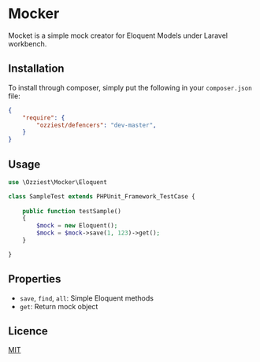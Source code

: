 # Mocker

Mocket is a simple mock creator for Eloquent Models under Laravel workbench.

## Installation

To install through composer, simply put the following in your `composer.json` file:

```json
{
    "require": {
        "ozziest/defencers": "dev-master",
    }
}
```

## Usage

```php
use \Ozziest\Mocker\Eloquent

class SampleTest extends PHPUnit_Framework_TestCase {
	
	public function testSample() 
	{
    	$mock = new Eloquent();
    	$mock = $mock->save(1, 123)->get();		
	}

}
```

## Properties

* `save`, `find`, `all`: Simple Eloquent methods
* `get`: Return mock object

## Licence

[MIT](http://opensource.org/licenses/MIT)


